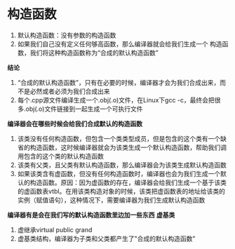 # 构造函数
1. 默认构造函数：没有参数的构造函数
2. 如果我们自己没有定义任何够高函数，那么编译器就会给我们生成一个 构造函数，我们将这种构造函数称为“合成的默认构造函数”

**结论**
1. “合成的默认构造函数”，只有在必要的时候，编译器才会为我们合成出来，而不是必然或者必须为我们合成出来
2. 每个.cpp源文件编译生成一个.obj(.o)文件，在Linux下gcc -c，最终会把很多.obj(.o)文件链接到一起生成一个可执行文件

**编译器会在哪些时候会给我们合成默认的构造函数**
1. 该类没有任何构造函数，但包含一个类类型成员，但是包含的这个类有一个缺省的构造函数，这时候编译器就会为该类生成一个默认构造函数，帮助我们调用包含的这个类的默认构造函数
2. 该类有父类，且父类有默认构造函数，那么编译器会为该类生成默认构造函数
3. 如果该类含有虚函数，但没有任何构造函数时，编译器也会为我们生成一个默认的构造函数。原因：因为虚函数的存在，编译器会给我们生成一个基于该类的虚函数表vtbl。在用该类构造对象的时候，该类把虚函数表的地址给该类的实例（赋值语句），这种情况下，需要编译器为我们生成默认构造函数

**编译器有是会在我们写的默认构造函数里边加一些东西**
**虚基类**
1. 虚继承virtual public grand
2. 虚基类结构，编译器为子类和父类都产生了"合成的默认构造函数"